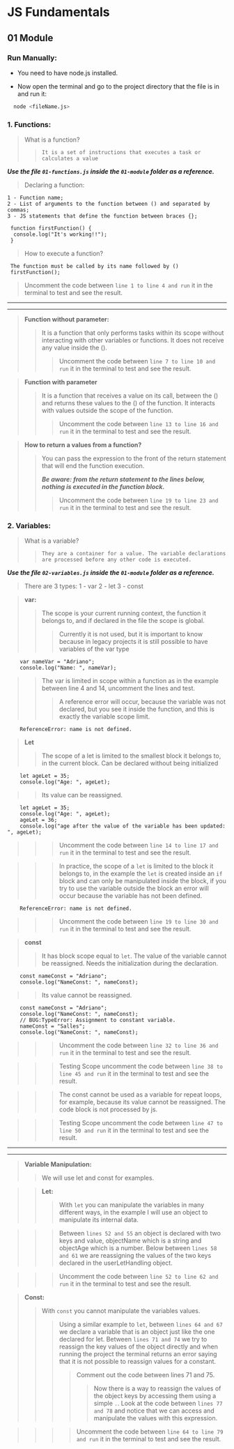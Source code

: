 # JS Fundamentals

## 01 Module

### Run Manually:

- You need to have node.js installed.

- Now open the terminal and go to the project directory that the file is in and run it:

```bash
  node <fileName.js>
```

### 1. Functions:

> What is a function?
>
> > `It is a set of instructions that executes a task or calculates a value`

**_Use the file `01-functions.js` inside the `01-module` folder as a reference._**

> Declaring a function:

    1 - Function name;
    2 - List of arguments to the function between () and separated by commas;
    3 - JS statements that define the function between braces {};

```
 function firstFunction() {
  console.log("It's working!!");
 }
```

> How to execute a function?

```
 The function must be called by its name followed by ()
 firstFunction();
```

> Uncomment the code between `line 1 to line 4 and run` it in the terminal to test and see the result.

---

---

> **Function without parameter:**
>
> > It is a function that only performs tasks within its scope without interacting with other variables or functions.
> > It does not receive any value inside the ().
> >
> > > Uncomment the code between `line 7 to line 10 and run` it in the terminal to test and see the result.

> **Function with parameter**
>
> > It is a function that receives a value on its call, between the () and returns these values to the () of the function.
> > It interacts with values outside the scope of the function.
> >
> > > Uncomment the code between `line 13 to line 16 and run` it in the terminal to test and see the result.

> **How to return a values from a function?**
>
> > You can pass the expression to the front of the return statement that will end the function execution.
> >
> > **_Be aware: from the return statement to the lines below, nothing is executed in the function block._**
> >
> > > Uncomment the code between `line 19 to line 23 and run` it in the terminal to test and see the result.

### 2. Variables:


> What is a variable?
>> `They are a container for a value. The variable declarations are processed before any other code is executed.`

***Use the file `02-variables.js` inside the `01-module` folder as a reference.***

> There are 3 types:
    1 - var
    2 - let
    3 - const

> **var:**
>>The scope is your current running context, the function it belongs to, and if declared in the file the scope is global.
>>>Currently it is not used, but it is important to know because in legacy projects it is still possible to have variables of the var type
```
    var nameVar = "Adriano";
    console.log("Name: ", nameVar);
```

>>The var is limited in scope within a function as in the example between line 4 and 14, uncomment the lines and test.
>>>A reference error will occur, because the variable was not declared, but you see it inside the function, and this is exactly the variable scope limit.
```
    ReferenceError: name is not defined.
```

> **Let**
>>The scope of a let is limited to the smallest block it belongs to, in the current block.
>>Can be declared without being initialized

```
    let ageLet = 35;
    console.log("Age: ", ageLet);
```

>>Its value can be reassigned.
```
    let ageLet = 35;
    console.log("Age: ", ageLet);
    ageLet = 36;
    console.log("age after the value of the variable has been updated: ", ageLet);
```
>>>Uncomment the code between `line 14 to line 17 and run` it in the terminal to test and see the result.

>>>In practice, the scope of a `let` is limited to the block it belongs to, in the example the `let` is created inside an `if` block and can only be manipulated inside the block, if you try to use the variable outside the block an error will occur because the variable has not been defined.
```
    ReferenceError: name is not defined.
```

>>>Uncomment the code between `line 19 to line 30 and run` it in the terminal to test and see the result.

> **const**
>>It has block scope equal to `let`.
>>The value of the variable cannot be reassigned.
>>Needs the initialization during the declaration.

```
    const nameConst = "Adriano";
    console.log("NameConst: ", nameConst);
```
>>Its value cannot be reassigned.

```
    const nameConst = "Adriano";
    console.log("NameConst: ", nameConst);
    // BUG:TypeError: Assignment to constant variable.
    nameConst = "Salles"; 
    console.log("NameConst: ", nameConst);
```

>>>Uncomment the code between `line 32 to line 36 and run` it in the terminal to test and see the result.

>>>Testing Scope uncomment the code between `line 38 to line 45 and run` it in the terminal to test and see the result.

>>>The const cannot be used as a variable for repeat loops, for example, because its value cannot be reassigned.
>>>The code block is not processed by js.

>>>Testing Scope uncomment the code between `line 47 to line 50 and run` it in the terminal to test and see the result.

---
---

> **Variable Manipulation:**
>>
>>We will use let and const for examples.

>>**Let:**
>>>With `let` you can manipulate the variables in many different ways, in the example I will use an object to manipulate its internal data.

>>>Between `lines 52 and 55` an object is declared with two keys and value, objectName which is a string and objectAge which is a number.
>>>Below between `lines 58 and 61` we are reassigning the values of the two keys declared in the userLetHandling object.

>>>Uncomment the code between `line 52 to line 62 and run` it in the terminal to test and see the result.

> **Const:**
>>
>>With `const` you cannot manipulate the variables values.
>>>Using a similar example to `let`, between `lines 64 and 67` we declare a variable that is an object just like the one declared for let.
>>>Between `lines 71 and 74` we try to reassign the key values of the object directly and when running the project the terminal returns an error saying that it is not possible to reassign values for a constant.
>>>>Comment out the code between lines 71 and 75.
>>>>>Now there is a way to reassign the values of the object keys by accessing them using a simple `.`.
>>>>>Look at the code between `lines 77 and 78` and notice that we can access and manipulate the values with this expression.

>>>>Uncomment the code between `line 64 to line 79 and run` it in the terminal to test and see the result.

